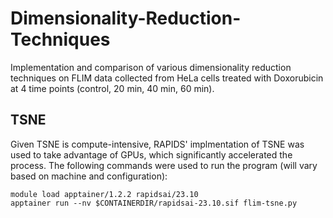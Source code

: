 # Dimensionality-Reduction-Techniques

Implementation and comparison of various dimensionality reduction techniques on FLIM data collected from HeLa cells treated with Doxorubicin at 4 time points (control, 20 min, 40 min, 60 min). 

## TSNE 
Given TSNE is compute-intensive, RAPIDS' implmentation of TSNE was used to take advantage of GPUs, which significantly accelerated the process. The following commands were used to run the program (will vary based on machine and configuration):
```
module load apptainer/1.2.2 rapidsai/23.10
apptainer run --nv $CONTAINERDIR/rapidsai-23.10.sif flim-tsne.py
```

